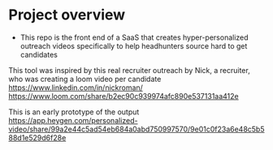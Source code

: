 # Project overview
- This repo is the front end of a SaaS that creates hyper-personalized outreach videos specifically to help headhunters source hard to get candidates

This tool was inspired by this real recruiter outreach by Nick, a recruiter, who was creating a loom video per candidate https://www.linkedin.com/in/nickroman/ https://www.loom.com/share/b2ec90c939974afc890e537131aa412e

This is an early prototype of the output https://app.heygen.com/personalized-video/share/99a2e44c5ad54eb684a0abd750997570/9e01c0f23a6e48c5b588d1e529d6f28e